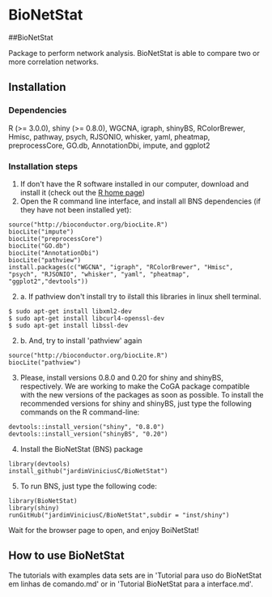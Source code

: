# BioNetStat

##BioNetStat

Package to perform network analysis. BioNetStat is able to compare two or more correlation networks.

## Installation
### Dependencies
R (>= 3.0.0), shiny (>= 0.8.0), WGCNA, igraph, shinyBS, RColorBrewer, Hmisc, pathway, psych, RJSONIO, whisker, yaml, pheatmap, preprocessCore, GO.db, AnnotationDbi, impute, and ggplot2

### Installation steps

1. If don't have the R software installed in our computer, download and install it (check out the [R home page](http://www.r-project.org/))
2. Open the R command line interface, and install all BNS dependencies (if they have not been installed yet):
```
source("http://bioconductor.org/biocLite.R")
biocLite("impute")
biocLite("preprocessCore")
biocLite("GO.db")
biocLite("AnnotationDbi")
biocLite("pathview")
install.packages(c("WGCNA", "igraph", "RColorBrewer", "Hmisc", "psych", "RJSONIO", "whisker", "yaml", "pheatmap", "ggplot2","devtools")) 
```

2. a. If pathview don't install try to ilstall this libraries in linux shell terminal.
```
$ sudo apt-get install libxml2-dev
$ sudo apt-get install libcurl4-openssl-dev
$ sudo apt-get install libssl-dev
```
2. b. And, try to install 'pathview' again
```
source("http://bioconductor.org/biocLite.R")
biocLite("pathview")
```
3. Please, install versions 0.8.0 and 0.20 for shiny and shinyBS, respectively. We are working to make the CoGA package compatible with the new versions of the packages as soon as possible. To install the recommended versions for shiny and shinyBS, just type the following commands on the R command-line:
```
devtools::install_version("shiny", "0.8.0")
devtools::install_version("shinyBS", "0.20")
```
4. Install the BioNetStat (BNS) package
```
library(devtools)
install_github("jardimViniciusC/BioNetStat")
```
5. To run BNS, just type the following code:
```
library(BioNetStat)
library(shiny)
runGitHub("jardimViniciusC/BioNetStat",subdir = "inst/shiny")
```
Wait for the browser page to open, and enjoy BoiNetStat!

## How to use BioNetStat
The tutorials with examples data sets are in 'Tutorial para uso do BioNetStat em linhas de comando.md' or in 'Tutorial BioNetStat para a interface.md'.
